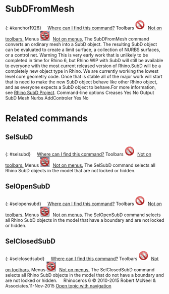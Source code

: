 ---
---


# SubDFromMesh
{: #kanchor1926}
 [![images/transparent.gif](images/transparent.gif)Where can I find this command?](javascript:void(0);) Toolbars
![images/-no-toolbar-button.png](images/-no-toolbar-button.png) [Not on toolbars.](toolbarwhattodo.html) 
Menus
![images/-no-menu-item.png](images/-no-menu-item.png) [Not on menus.](menuwhattodo.html) 
The SubDFromMesh command converts an ordinary mesh into a SubD object.
The resulting SubD object can be evaluated to create a limit surface, a collection of NURBS surfaces, or a control net.
Warning
This is very early work that is unlikely to be completed in time for Rhino 6, but Rhino WIP with SubD will still be available to everyone with the most current released version of Rhino.SubD will be a completely new object type in Rhino. We are currently working the lowest level core geometry code. Once that is stable all of the major work will start that is need to make the new SubD object behave like other Rhino object, and as everyone expects a SubD object to behave.For more information, see [Rhino SubD Project](https://docs.google.com/document/d/18OSiR9tC6UDSh_206nQoUsWELcOhrpLMmGWSxXfnM5Q/edit?usp=sharing).
Command-line options
Creases
Yes
No
Output
SubD
Mesh
Nurbs
AddControler
Yes
No

# Related commands

## SelSubD
{: #selsubd}
 [![images/transparent.gif](images/transparent.gif)Where can I find this command?](javascript:void(0);) Toolbars
![images/-no-toolbar-button.png](images/-no-toolbar-button.png) [Not on toolbars.](toolbarwhattodo.html) 
Menus
![images/-no-menu-item.png](images/-no-menu-item.png) [Not on menus.](menuwhattodo.html) 
The SelSubD command selects all Rhino SubD objects in the model that are not locked or hidden.

## SelOpenSubD
{: #selopensubd}
 [![images/transparent.gif](images/transparent.gif)Where can I find this command?](javascript:void(0);) Toolbars
![images/-no-toolbar-button.png](images/-no-toolbar-button.png) [Not on toolbars.](toolbarwhattodo.html) 
Menus
![images/-no-menu-item.png](images/-no-menu-item.png) [Not on menus.](menuwhattodo.html) 
The SelOpenSubD command selects all Rhino SubD objects in the model that have a boundary and are not locked or hidden.

## SelClosedSubD
{: #selclosedsubd}
 [![images/transparent.gif](images/transparent.gif)Where can I find this command?](javascript:void(0);) Toolbars
![images/-no-toolbar-button.png](images/-no-toolbar-button.png) [Not on toolbars.](toolbarwhattodo.html) 
Menus
![images/-no-menu-item.png](images/-no-menu-item.png) [Not on menus.](menuwhattodo.html) 
The SelClosedSubD command selects all Rhino SubD objects in the model that do not have a boundary and are not locked or hidden.
&#160;
&#160;
Rhinoceros 6 © 2010-2015 Robert McNeel &amp; Associates.11-Nov-2015
 [Open topic with navigation](subdfrommesh.html) 





